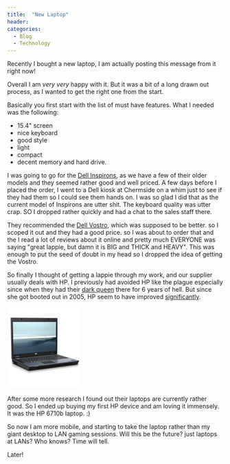 ```yaml
---
title:  "New Laptop"
header:
categories: 
  - Blog
  - Technology
---
```


Recently I bought a new laptop, I am actually posting this message from it right now!

Overall I am *very very* happy with it. But it was a bit of a long drawn out process, as I wanted to get the right one from the start.

Basically you first start with the list of must have features. What I needed was the following:

* 15.4" screen
* nice keyboard
* good style
* light
* compact
* decent memory and hard drive.

I was going to go for the [Dell Inspirons](http://en.wikipedia.org/wiki/Dell_Inspiron), as we have a few of their older models and they seemed rather good and well priced. A few days before I placed the order, I went to a Dell kiosk at Chermside on a whim just to see if they had them so I could see them hands on. I was so glad I did that as the current model of Inspirons are utter shit. The keyboard quality was utter crap. SO I dropped rather quickly and had a chat to the sales staff there.

They recommended the [Dell Vostro](http://en.wikipedia.org/wiki/Dell_Vostro), which was supposed to be better. so I scoped it out and they had a good price. so I was about to order that and the I read a lot of reviews about it online and pretty much EVERYONE was saying "great lappie, but damn it is BIG and THICK and HEAVY". This was enough to put the seed of doubt in my head so I dropped the idea of getting the Vostro.

So finally I thought of getting a lappie through my work, and our supplier usually deals with HP. I previously had avoided HP like the plague especially since when they had their [dark queen](http://en.wikipedia.org/wiki/Dell_Vostro) there for 6 years of hell. But since she got booted out in 2005, HP seem to have improved [significantly](http://finance.google.com/finance?q=NYSE:HPQ).

![Redcliffe fireworks](/assets/images/2007/11/compaq-6710b.jpg)

After some more research I found out their laptops are currently rather good. So I ended up buying my first HP device and am loving it immensely. It was the HP 6710b laptop. :)

So now I am more mobile, and starting to take the laptop rather than my giant desktop to LAN gaming sessions. Will this be the future? just laptops at LANs? Who knows? Time will tell.

Later!